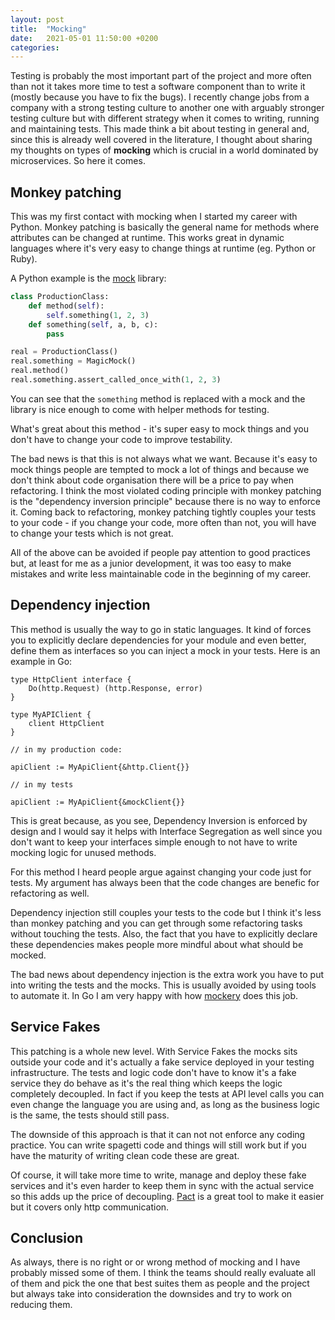 ```yaml
---
layout: post
title:  "Mocking"
date:   2021-05-01 11:50:00 +0200
categories:
---
```


Testing is probably the most important part of the project and more often than not it takes more time to test a software component than to write it (mostly because you have to fix the bugs). I recently change jobs from a company with a strong testing culture to another one with arguably stronger testing culture but with different strategy when it comes to writing, running and maintaining tests. This made think a bit about testing in general and, since this is already well covered in the literature, I thought about sharing my thoughts on types of **mocking** which is crucial in a world dominated by microservices. So here it comes.

## Monkey patching

This was my first contact with mocking when I started my career with Python. Monkey patching is basically the general name for methods where attributes can be changed at runtime. This works great in dynamic languages where it's very easy to change things at runtime (eg. Python or Ruby).

A Python example is the [mock](https://docs.python.org/3/library/unittest.mock-examples.html) library:

```python
class ProductionClass:
    def method(self):
        self.something(1, 2, 3)
    def something(self, a, b, c):
        pass

real = ProductionClass()
real.something = MagicMock()
real.method()
real.something.assert_called_once_with(1, 2, 3)
```

You can see that the `something` method is replaced with a mock and the library is nice enough to come with helper methods for testing.

What's great about this method - it's super easy to mock things and you don't have to change your code to improve testability.

The bad news is that this is not always what we want. Because it's easy to mock things people are tempted to mock a lot of things and because we don't think about code organisation there will be a price to pay when refactoring. I think the most violated coding principle with monkey patching is the "dependency inversion principle" because there is no way to enforce it. Coming back to refactoring, monkey patching tightly couples your tests to your code - if you change your code, more often than not, you will have to change your tests which is not great.

All of the above can be avoided if people pay attention to good practices but, at least for me as a junior development, it was too easy to make mistakes and write less maintainable code in the beginning of my career.

## Dependency injection

This method is usually the way to go in static languages. It kind of forces you to explicitly declare dependencies for your module and even better, define them as interfaces so you can inject a mock in your tests. Here is an example in Go:

```golang
type HttpClient interface {
    Do(http.Request) (http.Response, error)
}

type MyAPIClient {
    client HttpClient
}

// in my production code:

apiClient := MyApiClient{&http.Client{}}

// in my tests

apiClient := MyApiClient{&mockClient{}}
```

This is great because, as you see, Dependency Inversion is enforced by design and I would say it helps with Interface Segregation as well since you don't want to keep your interfaces simple enough to not have to write mocking logic for unused methods.

For this method I heard people argue against changing your code just for tests. My argument has always been that the code changes are benefic for refactoring as well.

Dependency injection still couples your tests to the code but I think it's less than monkey patching and you can get through some refactoring tasks without touching the tests. Also, the fact that you have to explicitly declare these dependencies makes people more mindful about what should be mocked.

The bad news about dependency injection is the extra work you have to put into writing the tests and the mocks. This is usually avoided by using tools to automate it. In Go I am very happy with how [mockery](https://github.com/vektra/mockery) does this job.

## Service Fakes

This patching is a whole new level. With Service Fakes the mocks sits outside your code and it's actually a fake service deployed in your testing infrastructure. The tests and logic code don't have to know it's a fake service they do behave as it's the real thing which keeps the logic completely decoupled. In fact if you keep the tests at API level calls you can even change the language you are using and, as long as the business logic is the same, the tests should still pass.

The downside of this approach is that it can not not enforce any coding practice. You can write spagetti code and things will still work but if you have the maturity of writing clean code these are great.

Of course, it will take more time to write, manage and deploy these fake services and it's even harder to keep them in sync with the actual service so this adds up the price of decoupling. [Pact](https://docs.pact.io/) is a great tool to make it easier but it covers only http communication.

## Conclusion

As always, there is no right or or wrong method of mocking and I have probably missed some of them. I think the teams should really evaluate all of them and pick the one that best suites them as people and the project but always take into consideration the downsides and try to work on reducing them.